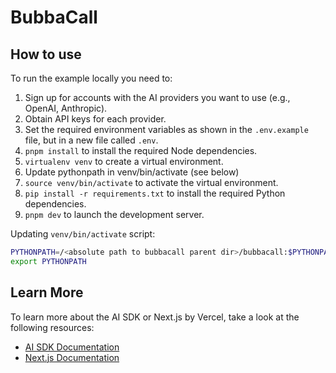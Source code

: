 # BubbaCall

## How to use

To run the example locally you need to:

1. Sign up for accounts with the AI providers you want to use (e.g., OpenAI, Anthropic).
2. Obtain API keys for each provider.
3. Set the required environment variables as shown in the `.env.example` file, but in a new file called `.env`.
4. `pnpm install` to install the required Node dependencies.
5. `virtualenv venv` to create a virtual environment.
6. Update pythonpath in venv/bin/activate (see below)
7. `source venv/bin/activate` to activate the virtual environment.
8. `pip install -r requirements.txt` to install the required Python dependencies.
9. `pnpm dev` to launch the development server.

Updating `venv/bin/activate` script:

```bash
PYTHONPATH=/<absolute path to bubbacall parent dir>/bubbacall:$PYTHONPATH
export PYTHONPATH
```

## Learn More

To learn more about the AI SDK or Next.js by Vercel, take a look at the following resources:

- [AI SDK Documentation](https://sdk.vercel.ai/docs)
- [Next.js Documentation](https://nextjs.org/docs)
